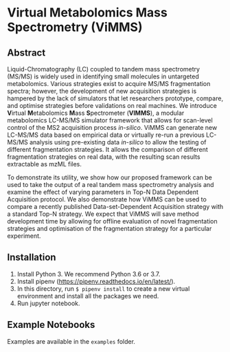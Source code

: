 Virtual Metabolomics Mass Spectrometry (ViMMS)
==============================================

Abstract
--------

Liquid-Chromatography (LC) coupled to tandem mass spectrometry (MS/MS) is widely used in identifying small molecules in
untargeted metabolomics. Various strategies exist to acquire MS/MS fragmentation spectra; however, the development of 
new acquisition strategies is hampered by the lack of simulators that let researchers prototype, compare, and optimise 
strategies before validations on real machines. We introduce **V**irtual **M**etabolomics **M**ass **S**pectrometer 
(**VIMMS**), a modular metabolomics LC-MS/MS simulator framework that allows for scan-level control of the MS2 acquisition 
process *in-silico*. ViMMS can generate new LC-MS/MS data based on empirical data or virtually re-run a previous LC-MS/MS 
analysis using pre-existing data *in-silico* to allow the testing of different fragmentation strategies. It allows the 
comparison of different fragmentation strategies on real data, with the resulting scan results extractable as mzML files. 

To demonstrate its utility, we show how our proposed framework can be used to take the output of a real tandem mass 
spectrometry analysis and examine the effect of varying parameters in Top-N Data Dependent Acquisition protocol. 
We also demonstrate how ViMMS can be used to compare a recently published Data-set-Dependent Acquisition strategy with 
a standard Top-N strategy. We expect that ViMMS will save method development time by allowing for offline evaluation of 
novel fragmentation strategies and optimisation of the fragmentation strategy for a particular experiment.

Installation
------------

1. Install Python 3. We recommend Python 3.6 or 3.7.
2. Install pipenv (https://pipenv.readthedocs.io/en/latest/).
3. In this directory, run `$ pipenv install` to create a new virtual environment and install all the packages we need.
4. Run jupyter notebook. 

Example Notebooks
--------

Examples are available in the `examples` folder.